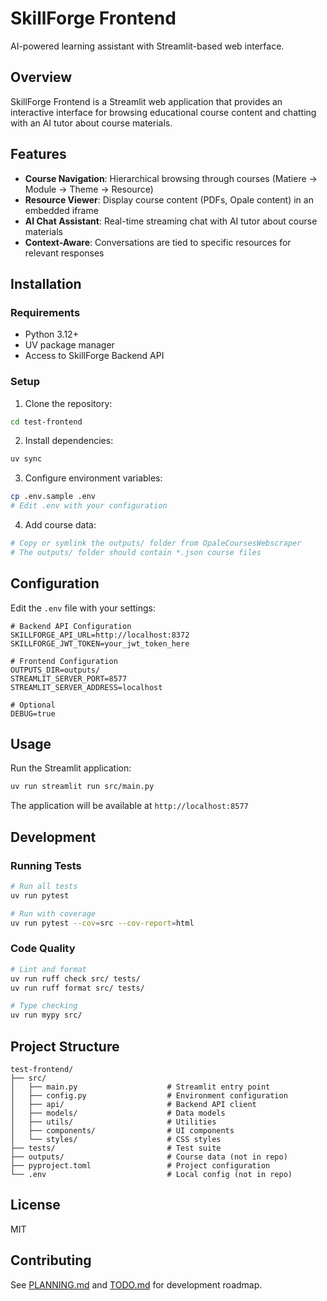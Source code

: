 # SkillForge Frontend

AI-powered learning assistant with Streamlit-based web interface.

## Overview

SkillForge Frontend is a Streamlit web application that provides an interactive interface for browsing educational course content and chatting with an AI tutor about course materials.

## Features

- **Course Navigation**: Hierarchical browsing through courses (Matiere → Module → Theme → Resource)
- **Resource Viewer**: Display course content (PDFs, Opale content) in an embedded iframe
- **AI Chat Assistant**: Real-time streaming chat with AI tutor about course materials
- **Context-Aware**: Conversations are tied to specific resources for relevant responses

## Installation

### Requirements

- Python 3.12+
- UV package manager
- Access to SkillForge Backend API

### Setup

1. Clone the repository:
```bash
cd test-frontend
```

2. Install dependencies:
```bash
uv sync
```

3. Configure environment variables:
```bash
cp .env.sample .env
# Edit .env with your configuration
```

4. Add course data:
```bash
# Copy or symlink the outputs/ folder from OpaleCoursesWebscraper
# The outputs/ folder should contain *.json course files
```

## Configuration

Edit the `.env` file with your settings:

```env
# Backend API Configuration
SKILLFORGE_API_URL=http://localhost:8372
SKILLFORGE_JWT_TOKEN=your_jwt_token_here

# Frontend Configuration
OUTPUTS_DIR=outputs/
STREAMLIT_SERVER_PORT=8577
STREAMLIT_SERVER_ADDRESS=localhost

# Optional
DEBUG=true
```

## Usage

Run the Streamlit application:

```bash
uv run streamlit run src/main.py
```

The application will be available at `http://localhost:8577`

## Development

### Running Tests

```bash
# Run all tests
uv run pytest

# Run with coverage
uv run pytest --cov=src --cov-report=html
```

### Code Quality

```bash
# Lint and format
uv run ruff check src/ tests/
uv run ruff format src/ tests/

# Type checking
uv run mypy src/
```

## Project Structure

```
test-frontend/
├── src/
│   ├── main.py                    # Streamlit entry point
│   ├── config.py                  # Environment configuration
│   ├── api/                       # Backend API client
│   ├── models/                    # Data models
│   ├── utils/                     # Utilities
│   ├── components/                # UI components
│   └── styles/                    # CSS styles
├── tests/                         # Test suite
├── outputs/                       # Course data (not in repo)
├── pyproject.toml                 # Project configuration
└── .env                           # Local config (not in repo)
```

## License

MIT

## Contributing

See [PLANNING.md](PLANNING.md) and [TODO.md](TODO.md) for development roadmap.
